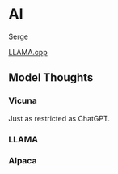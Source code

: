 # AI

[Serge](https://github.com/serge-chat/serge)

[LLAMA.cpp](https://github.com/ggerganov/llama.cpp)

## Model Thoughts

### Vicuna

Just as restricted as ChatGPT.

### LLAMA

### Alpaca
